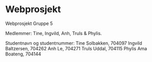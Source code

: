 # Webprosjekt
Webprosjekt Gruppe 5

Medlemmer:
Tine, Ingvild, Anh, Truls & Phylis.

Studentnavn og studentnummer:
Tine Solbakken, 704097
Ingvild Baltzersen, 704262
Anh Le, 704271
Truls Uddal, 704115
Phylis Ama Boateng, 704144 
